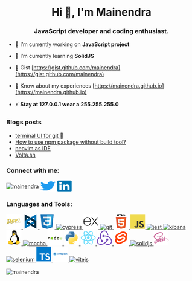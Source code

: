 <h1 align="center">Hi 👋, I'm Mainendra</h1>
<h3 align="center">JavaScript developer and coding enthusiast.</h3>

- 🔭 I’m currently working on **JavaScript project**

- 🌱 I’m currently learning **SolidJS**

- 📝 Gist [https://gist.github.com/mainendra](https://gist.github.com/mainendra)

- 📄 Know about my experiences [https://mainendra.github.io](https://mainendra.github.io)

- ⚡ **Stay at 127.0.0.1 wear a 255.255.255.0**

### Blogs posts
<!-- BLOG-POST-LIST:START -->
- [terminal UI for git 🤩](https://dev.to/mainendra/terminal-ui-for-git-283p)
- [How to use npm package without build tool?](https://dev.to/mainendra/how-to-use-npm-package-without-build-tool-5dil)
- [neovim as IDE](https://dev.to/mainendra/neovim-as-ide-1cnp)
- [Volta.sh](https://dev.to/mainendra/volta-sh-4037)
<!-- BLOG-POST-LIST:END -->

<h3 align="left">Connect with me:</h3>
<p align="left">
<a href="https://dev.to/mainendra" target="blank"><img align="center" src="https://www.vectorlogo.zone/logos/devto/devto-icon.svg" alt="mainendra" height="60" width="80" /></a>
<a href="https://twitter.com/mainendrap" target="blank"><img align="center" src="https://github.com/devicons/devicon/blob/master/icons/twitter/twitter-original.svg" alt="mainendrap" height="30" width="40" /></a>
<a href="https://linkedin.com/in/mainendra" target="blank"><img align="center" src="https://github.com/devicons/devicon/blob/master/icons/linkedin/linkedin-original.svg" alt="mainendra" height="30" width="40" /></a>
</p>

<h3 align="left">Languages and Tools:</h3>
<p align="left">
	<a href="https://babeljs.io/" target="_blank"> <img src="https://github.com/devicons/devicon/blob/master/icons/babel/babel-original.svg" alt="babel" width="40" height="40" /> </a>
	<a href="https://backbonejs.org" target="_blank"> <img src="https://github.com/devicons/devicon/blob/master/icons/backbonejs/backbonejs-original.svg" alt="backbonejs" width="40" height="40" /> </a>
	<a href="https://www.w3schools.com/css/" target="_blank"> <img src="https://github.com/devicons/devicon/blob/master/icons/css3/css3-original.svg" alt="css3" width="40" height="40" /> </a>
	<a href="https://www.cypress.io" target="_blank"> <img src="https://raw.githubusercontent.com/simple-icons/simple-icons/6e46ec1fc23b60c8fd0d2f2ff46db82e16dbd75f/icons/cypress.svg" alt="cypress" width="40" height="40" /> </a>
	<a href="https://expressjs.com" target="_blank"> <img src="https://github.com/devicons/devicon/blob/master/icons/express/express-original.svg" alt="express" width="40" height="40" /> </a>
	<a href="https://git-scm.com/" target="_blank"> <img src="https://www.vectorlogo.zone/logos/git-scm/git-scm-icon.svg" alt="git" width="40" height="40" /> </a>
	<a href="https://www.w3.org/html/" target="_blank"> <img src="https://github.com/devicons/devicon/blob/master/icons/html5/html5-original-wordmark.svg" alt="html5" width="40" height="40" /> </a>
	<a href="https://developer.mozilla.org/en-US/docs/Web/JavaScript" target="_blank"> <img src="https://github.com/devicons/devicon/blob/master/icons/javascript/javascript-original.svg" alt="javascript" width="40" height="40" /> </a>
	<a href="https://jestjs.io" target="_blank"> <img src="https://www.vectorlogo.zone/logos/jestjsio/jestjsio-icon.svg" alt="jest" width="40" height="40" /> </a>
	<a href="https://www.elastic.co/kibana" target="_blank"> <img src="https://www.vectorlogo.zone/logos/elasticco_kibana/elasticco_kibana-icon.svg" alt="kibana" width="40" height="40" /> </a>
	<a href="https://www.linux.org/" target="_blank"> <img src="https://github.com/devicons/devicon/blob/master/icons/linux/linux-original.svg" alt="linux" width="40" height="40" /> </a>
	<a href="https://mochajs.org" target="_blank"> <img src="https://www.vectorlogo.zone/logos/mochajs/mochajs-icon.svg" alt="mocha" width="40" height="40" /> </a>
	<a href="https://nodejs.org" target="_blank"> <img src="https://github.com/devicons/devicon/blob/master/icons/nodejs/nodejs-original-wordmark.svg" alt="nodejs" width="40" height="40" /> </a>
	<a href="https://www.python.org" target="_blank"> <img src="https://github.com/devicons/devicon/blob/master/icons/python/python-original.svg" alt="python" width="40" height="40" /> </a>
	<a href="https://reactjs.org/" target="_blank"> <img src="https://github.com/devicons/devicon/blob/master/icons/react/react-original.svg" alt="react" width="40" height="40" /> </a>
	<a href="https://redux.js.org" target="_blank"> <img src="https://github.com/devicons/devicon/blob/master/icons/redux/redux-original.svg" alt="redux" width="40" height="40" /> </a>
	<a href="https://svelte.dev/" target="_blank"> <img src="https://raw.githubusercontent.com/sveltejs/branding/master/svelte-logo.svg" alt="svelte" width="40" height="40" /> </a>
	<a href="https://www.solidjs.com/" target="_blank"> <img src="https://www.solidjs.com/img/logo/without-wordmark/logo.svg" alt="solidjs" width="40" height="40" /> </a>
	<a href="https://sass-lang.com" target="_blank"> <img src="https://github.com/devicons/devicon/blob/master/icons/sass/sass-original.svg" alt="sass" width="40" height="40" /> </a>
	<a href="https://www.selenium.dev" target="_blank"> <img src="https://raw.githubusercontent.com/detain/svg-logos/780f25886640cef088af994181646db2f6b1a3f8/svg/selenium-logo.svg" alt="selenium" width="40" height="40" /> </a>
	<a href="https://www.typescriptlang.org/" target="_blank"> <img src="https://github.com/devicons/devicon/blob/master/icons/typescript/typescript-original.svg" alt="typescript" width="40" height="40" /> </a>
	<a href="https://webpack.js.org" target="_blank"> <img src="https://github.com/devicons/devicon/blob/master/icons/webpack/webpack-original-wordmark.svg" alt="webpack" width="40" height="40" /> </a>
	<a href="https://vitejs.dev" target="_blank"> <img src="https://github.com/vitejs/vite/blob/main/docs/public/logo.svg" alt="vitejs" width="40" height="40" /> </a>
</p>

<p><img align="center" src="https://github-readme-stats.vercel.app/api/top-langs/?username=mainendra&layout=compact" alt="mainendra" /></p>
